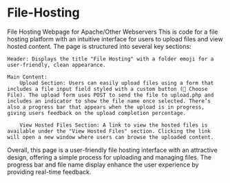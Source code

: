 # File-Hosting
File Hosting Webpage for Apache/Other Webservers
This is code for a file hosting platform with an intuitive interface for users to upload files and view hosted content. The page is structured into several key sections:

    Header: Displays the title "File Hosting" with a folder emoji for a user-friendly, clean appearance.

    Main Content:
        Upload Section: Users can easily upload files using a form that includes a file input field styled with a custom button (📂 Choose File). The upload form uses POST to send the file to upload.php and includes an indicator to show the file name once selected. There’s also a progress bar that appears when the upload is in progress, giving users feedback on the upload completion percentage.

        View Hosted Files Section: A link to view the hosted files is available under the "View Hosted Files" section. Clicking the link will open a new window where users can browse the uploaded content.

Overall, this page is a user-friendly file hosting interface with an attractive design, offering a simple process for uploading and managing files. The progress bar and file name display enhance the user experience by providing real-time feedback.
